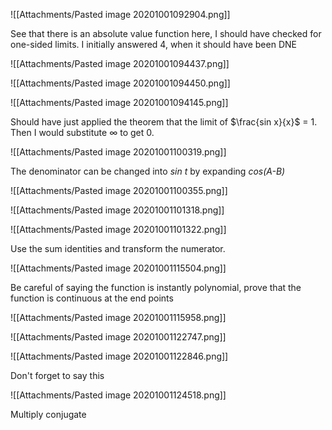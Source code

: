 ![[Attachments/Pasted image 20201001092904.png]]

See that there is an absolute value function here, I should have checked for one-sided limits. I initially answered 4, when it should have been DNE

![[Attachments/Pasted image 20201001094437.png]]

![[Attachments/Pasted image 20201001094450.png]]

![[Attachments/Pasted image 20201001094145.png]]

Should have just applied the theorem that the limit of $\frac{sin x}{x}$ = 1. Then I would substitute ∞ to get 0.

![[Attachments/Pasted image 20201001100319.png]]

The denominator can be changed into *sin t* by expanding *cos(A-B)*

![[Attachments/Pasted image 20201001100355.png]]

![[Attachments/Pasted image 20201001101318.png]]

![[Attachments/Pasted image 20201001101322.png]]

Use the sum identities and transform the numerator.

![[Attachments/Pasted image 20201001115504.png]]

Be careful of saying the function is instantly polynomial, prove that the function is continuous at the end points

![[Attachments/Pasted image 20201001115958.png]]

![[Attachments/Pasted image 20201001122747.png]]

![[Attachments/Pasted image 20201001122846.png]]

Don't forget to say this

![[Attachments/Pasted image 20201001124518.png]]

Multiply conjugate
